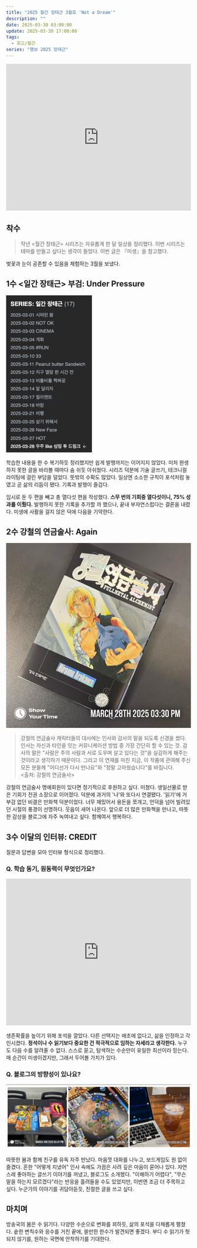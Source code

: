 ```yaml
---
title: "2025 월간 장태근 3월호 'Not a Dream'"
description: ""
date: 2025-03-30 03:00:00
update: 2025-03-30 17:00:00
tags:
  - 회고/월간
series: "행보 2025 장태근"
---
```


<iframe width="100%" height="400" src="https://www.youtube.com/embed/EOEOe_2C6ZQ?si=pf2qwQ577b1pk4qR" title="YouTube video player" frameborder="0" allow="accelerometer; autoplay; clipboard-write; encrypted-media; gyroscope; picture-in-picture; web-share" referrerpolicy="strict-origin-when-cross-origin" allowfullscreen></iframe>

## 착수

> 작년 <월간 장태근> 시리즈는 자유롭게 한 달 일상을 정리했다. 이번 시리즈는 테마를 만들고 싶다는 생각이 들었다. 이번 글은 『미생』을 참고했다.

벚꽃과 눈이 공존할 수 있음을 체험하는 3월을 보냈다.

## 1수 <일간 장태근> 부검: Under Pressure

![3월 일간 장태근 결과 <출처: 장태근블로그>](results-of-the-daily-series-in-march.png)

학습한 내용을 한 수 복기하듯 정리했지만 쉽게 발행까지는 이어지지 않았다. 미처 완생 하지 못한 글을 바라볼 때마다 숨 쉬듯 아쉬웠다.
시리즈 덕분에 기술 글쓰기, 테크니컬 라이팅에 걸린 부담을 덜었다. 뜻밖의 수확도 많았다. 일상엔 소소한 규칙이 포석처럼 놓였고 곧 삶의 리듬이 됐다. 기록과 발행이 즐겁다.

임시로 둔 두 편을 빼고 총 열다섯 편을 작성했다. **스무 번의 기회중 열다섯이니, 75% 성과를 이뤘다.** 발행하지 못한 기록을 추가할 까 했으나, 끝내 부자연스럽다는 결론을 내렸다.
미생에 사활을 걸지 않은 덕에 다음을 기약한다.

## 2수 강철의 연금술사: Again

![강철의 연금 술사 <출처: 장태근블로그>](fullmetal-alchemist.JPG)

> 강철의 연금술사 캐릭터들의 대사에는 인사와 감사의 말을 되도록 신경을 썼다. 인사는 자신과 타인을 잇는 커뮤니케이션 방법 중 가장 간단히 할 수 있는 것. 
> 감사의 말은 "사람은 주의 사람과 서로 도우며 살고 있다는 것"을 실감하게 해주는 것이라고 생각하기 때문이다. 그리고 이 연재를 마친 지금, 이 작품에 관여해 주신 모든 분들께 
> "어디선가 다시 만나요"와 "정말 고마웠습니다"를 바칩니다.
> <br>
> <출처: 강철의 연금술사>

강철의 연금술사 명예회원이 있다면 정기적으로 후원하고 싶다. 미쳤다. 생일선물로 받은 기회가 전권 소장으로 이어졌다. 덕분에 과거의 '나'와 또다시 연결됐다. 
'읽기'에 거부감 없던 비결은 만화책 덕분이었다. 너무 재밌어서 용돈을 쪼개고, 언덕을 넘어 빌려있던 시절의 풍경이 선명하다. 웃음이 새어 나온다. 
앞으로 더 많은 만화책을 만나고, 따뜻한 감상을 블로그에 자주 녹여내고 싶다. 함께여서 행복하다.

## 3수 이달의 인터뷰: CREDIT

질문과 답변을 모아 인터뷰 형식으로 정리했다. 

### Q. 학습 동기, 원동력이 무엇인가요?

<iframe width="100%" height="400" src="https://www.youtube.com/embed/o5BtIoHwB7k?si=qw5f-7yR3g_wB8FS&amp;start=982" title="YouTube video player" frameborder="0" allow="accelerometer; autoplay; clipboard-write; encrypted-media; gyroscope; picture-in-picture; web-share" referrerpolicy="strict-origin-when-cross-origin" allowfullscreen></iframe>

생존확률을 높이기 위해 포석을 깔았다. 다른 선택지는 애초에 없다고, 삶을 인정하고 각인시켰다. **정석이나 수 읽기보다 중요한 건 적극적으로 임하는 자세라고 생각한다.** 
누구도 다음 수를 알려줄 수 없다. 스스로 묻고, 탐색하는 수순만이 유일한 최선이라 믿는다. 매 순간이 미생이겠지만, 그래서 두어볼 가치가 있다.

### Q. 블로그의 방향성이 있나요?

![나는 행복합니다 <출처: 장태근블로그>](boardgames-in-march.png)

따뜻한 봄과 함께 친구를 유독 자주 만났다. 마음껏 대화를 나누고, 보드게임도 원 없이 즐겼다. 흔한 "어떻게 지냈어" 인사 속에도 가끔은 사려 깊은 마음이 묻어나 있다.
자연스레 좋아하는 글쓰기 이야기를 꺼냈고, 블로그도 소개했다. "이해하기 어렵다", "무슨 말을 하는지 모르겠다"라는 반응을 흘려들을 수도 있었지만, 이번엔 조금 더 주목하고 싶다.
누군가의 이야기를 귀담아듣듯, 친절한 글을 쓰고 싶다.

## 마치며

방송국의 봄은 수 읽기다. 다양한 수순으로 변화를 꾀하듯, 삶의 포석을 다채롭게 펼쳤다. 숱한 변칙수와 응수를 거친 끝에, 쓸만한 한수가 발견되면 좋겠다. 
부디 수 읽기가 헛되지 않기를, 원하는 국면에 안착하기를 기대한다.
